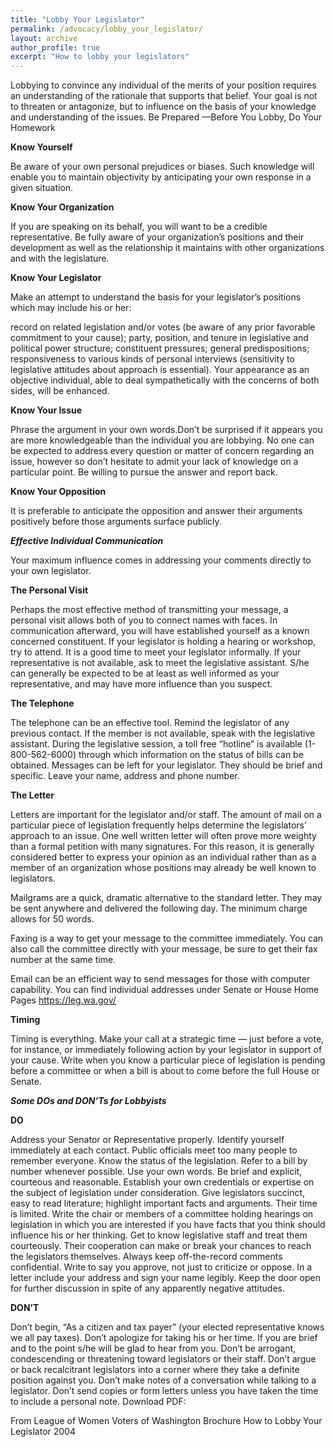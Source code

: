 ```yaml
---
title: "Lobby Your Legislator"
permalink: /advocacy/lobby_your_legislator/
layout: archive
author_profile: true
excerpt: "How to lobby your legislators"
---
```


Lobbying to convince any individual of the merits of your position requires an understanding of the rationale that supports that belief.  Your goal is not to threaten or antagonize, but to influence on the basis of your knowledge and understanding of the issues.
Be Prepared —Before You Lobby, Do Your Homework

**Know Yourself**

Be aware of your own personal prejudices or biases.  Such knowledge will enable you to maintain objectivity by anticipating your own response in a given situation.

**Know Your Organization**

If  you are speaking on its behalf,  you will want to  be  a credible representative.  Be fully  aware of  your organization’s positions  and their  development as  well as the relationship it maintains with other organizations and with the legislature.

**Know Your Legislator**

Make an attempt to understand the basis for your legislator’s positions which may include his or her:

record on related legislation and/or  votes (be aware of any prior favorable  commitment to  your cause);
party, position, and tenure in legislative and political power structure;
constituent pressures;
general predispositions;
responsiveness to various kinds of personal interviews (sensitivity to legislative attitudes about approach is essential).
Your appearance as an objective individual, able to deal sympathetically with the concerns of both sides, will be enhanced.

**Know Your Issue**

Phrase the argument in your own words.Don’t be surprised if it appears you are more knowledgeable than the individual you are lobbying. No one can be expected to address every question or matter of concern regarding an issue, however so don’t hesitate to admit your lack of knowledge on a particular point. Be willing to pursue the answer and report back.

**Know Your Opposition**

It is preferable to anticipate the opposition and answer their arguments positively before those arguments surface publicly.

***Effective Individual Communication***

Your maximum influence comes in addressing your comments directly to your own legislator.

**The Personal Visit**

Perhaps the most effective method of transmitting your message, a personal visit allows both of you to connect names with faces. In communication afterward, you will have established yourself as a known concerned constituent. If your legislator is holding a hearing or workshop, try to attend. It is a good time to meet your legislator informally.
If your representative is not available, ask to meet the legislative assistant. S/he can generally be expected to be at least as well informed as your representative, and may have more influence than you suspect.

**The Telephone**

The telephone can be an effective tool. Remind the legislator of any previous contact. If the member is not available, speak with the legislative assistant.
During the legislative session, a toll free “hotline” is available (1-800-562-6000) through which information on the status of bills can be obtained. Messages can be left for your legislator. They should be brief and specific. Leave your name, address and phone number.

**The Letter**

Letters are important for the legislator and/or staff. The amount of mail on a particular piece of legislation frequently helps determine the legislators’ approach to an issue. One well written letter will often prove more weighty than a formal petition with many signatures. For this reason, it is generally considered better to express your opinion as an individual rather than as a member of an organization whose positions may already be well known to legislators.

Mailgrams are a quick, dramatic alternative to the standard letter. They may be sent anywhere and delivered the following day. The minimum charge allows for 50 words.

Faxing is a way to get your message to the committee immediately. You can also call the committee directly with your message, be sure to get their fax number at the same time.

Email can be an efficient way to send messages for those with computer capability. You can find individual addresses under Senate or House Home Pages https://leg.wa.gov/

**Timing**

Timing is everything. Make your call at a strategic time — just before a vote, for instance, or immediately following action by your legislator in support of your cause. Write when you know a particular piece of legislation is pending before a committee or when a bill is about to come before the full House or Senate.

***Some DOs and DON’Ts for Lobbyists***

**DO**

Address your Senator or Representative properly.
Identify yourself immediately at each contact. Public officials meet too many people to remember everyone.
Know the status of the legislation. Refer to a bill by number whenever possible.
Use your own words.
Be brief and explicit, courteous and reasonable.
Establish your own credentials or expertise on the subject of legislation under consideration.
Give legislators succinct, easy to read literature; highlight important facts and arguments. Their time is limited.
Write the chair or members of a committee holding hearings on legislation in which you are interested if you have facts that you think should influence his or her thinking.
Get to know legislative staff and treat them courteously. Their cooperation can make or break your chances to reach the legislators themselves.
Always keep off-the-record comments confidential.
Write to say you approve, not just to criticize or oppose.
In a letter include your address and sign your name legibly.
Keep the door open for further discussion in spite of any apparently negative attitudes.

**DON’T**

Don’t begin, “As a citizen and tax payer” (your elected representative knows we all pay taxes).
Don’t apologize for taking his or her time. If you are brief and to the point s/he will be glad to hear from you.
Don’t be arrogant, condescending or threatening toward legislators or their staff.
Don’t argue or back recalcitrant legislators into a corner where they take a definite position against you.
Don’t make notes of a conversation while talking to a legislator.
Don’t send copies or form letters unless you have taken the time to include a personal note.
Download PDF:

From League of Women Voters of Washington Brochure How to Lobby Your Legislator 2004
